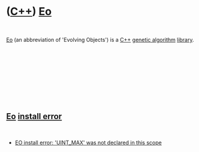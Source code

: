 
 

 

 

 

 

([C++](Cpp.md)) [Eo](CppEo.md)
================================

 

[Eo](CppEo.md) (an abbreviation of 'Evolving Objects') is a
[C++](Cpp.md) [genetic algorithm](CppGeneticAlgorithm.md)
[library](CppLibrary.md).

 

 

 

 

 

[Eo](CppEo.md) [install error](CppInstallError.md)
----------------------------------------------------

 

-   [EO install error: 'UINT\_MAX' was not declared in this
    scope](CppInstallErrorEoUint_maxWasNotDeclaredInThisScope.md)

 

 

 

 

 

 

